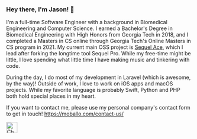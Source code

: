 ### Hey there, I'm Jason! 👋


I'm a full-time Software Engineer with a background in Biomedical Engineering and Computer Science. I earned a Bachelor's Degree in Biomedical Engineering with High Honors from Georgia Tech in 2018, and I completed a Masters in CS online through Georgia Tech's Online Masters in CS program in 2021. My current main OSS project is [Sequel Ace](https://github.com/Sequel-Ace/Sequel-Ace), which I lead after forking the longtime tool Sequel Pro. While my free-time might be little, I love spending what little time I have making music and tinkering with code.

During the day, I do most of my development in Laravel (which is awesome, by the way)! Outside of work, I love to work on iOS apps and macOS projects. While my favorite language is probably Swift, Python and PHP both hold special places in my heart.

If you want to contact me, please use my personal company's contact form to get in touch! https://moballo.com/contact-us/


[<img alt="Check me out on Linkedin" src="https://github.com/Linkedin.png" height="30">](https://www.linkedin.com/in/jasonmorcos/)
